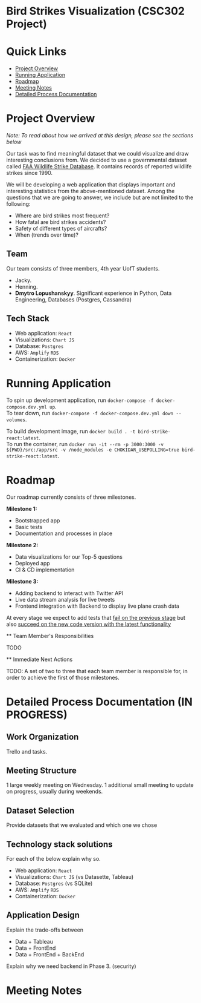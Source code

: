# Bird Strikes Visualization (CSC302 Project)

# Quick Links

* [Project Overview](https://github.com/codeturtle00/bird-strike-data-visualization#project-overview)
* [Running Application](https://github.com/codeturtle00/bird-strike-data-visualization#running-application)
* [Roadmap](https://github.com/codeturtle00/bird-strike-data-visualization#roadmap)
* [Meeting Notes](https://github.com/codeturtle00/bird-strike-data-visualization#meeting-notes)
* [Detailed Process Documentation](https://github.com/codeturtle00/bird-strike-data-visualization#detailed-process-documentation)

# Project Overview

*Note: To read about how we arrived at this design, please see the sections below*

Our task was to find meaningful dataset that we could visualize and draw interesting conclusions from. We decided to use a governmental dataset called [FAA Wildlife Strike Database](https://wildlife.faa.gov/home). It contains records of reported wildlife strikes since 1990.

We will be developing a web application that displays important and interesting statistics from the above-mentioned dataset. Among the questions that we are going to answer, we include but are not limited to the following:
* Where are bird strikes most frequent?
* How fatal are bird strikes accidents?
* Safety of different types of aircrafts?
* When (trends over time)?

## Team

Our team consists of three members, 4th year UofT students.
* Jacky.
* Henning.
* **Dmytro Lopushanskyy**. Significant experience in Python, Data Engineering, Databases (Postgres, Cassandra)

## Tech Stack

- Web application: `React`
- Visualizations: `Chart JS`
- Database: `Postgres`
- AWS: `Amplify` `RDS`
- Containerization: `Docker`

# Running Application

To spin up development application, run 
```docker-compose -f docker-compose.dev.yml up```.  
To tear down, run
```docker-compose -f docker-compose.dev.yml down --volumes```.  

To build development image, run 
```docker build . -t bird-strike-react:latest```.  
To run the container, run ```docker run -it --rm -p 3000:3000 -v ${PWD}/src:/app/src -v /node_modules -e CHOKIDAR_USEPOLLING=true bird-strike-react:latest```. 

# Roadmap

Our roadmap currently consists of three milestones.

**Milestone 1:**
* Bootstrapped app
* Basic tests
* Documentation and processes in place

**Milestone 2:**
* Data visualizations for our Top-5 questions
* Deployed app
* CI & CD implementation

**Milestone 3:**
* Adding backend to interact with Twitter API
* Live data stream analysis for live tweets
* Frontend integration with Backend to display live plane crash data

At every stage we expect to add tests that <ins>fail on the previous stage</ins> but also <ins>succeed on the new code version with the latest functionality</ins>

** Team Member's Responsibilities

TODO

** Immediate Next Actions

TODO: A set of two to three  that each team member is responsible for, in order to achieve the first of those milestones.


# Detailed Process Documentation (IN PROGRESS)

## Work Organization

Trello and tasks.

## Meeting Structure

1 large weekly meeting on Wednesday.
1 additional small meeting to update on progress, usually during weekends.

## Dataset Selection

Provide datasets that we evaluated and which one we chose

## Technology stack solutions

For each of the below explain why so.

- Web application: `React`
- Visualizations: `Chart JS` (vs Datasette, Tableau)
- Database: `Postgres` (vs SQLite)
- AWS: `Amplify` `RDS`
- Containerization: `Docker`

## Application Design

Explain the trade-offs between
* Data + Tableau
* Data + FrontEnd
* Data + FrontEnd + BackEnd

Explain why we need backend in Phase 3. (security)

# Meeting Notes


